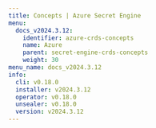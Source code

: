 ```yaml
---
title: Concepts | Azure Secret Engine
menu:
  docs_v2024.3.12:
    identifier: azure-crds-concepts
    name: Azure
    parent: secret-engine-crds-concepts
    weight: 30
menu_name: docs_v2024.3.12
info:
  cli: v0.18.0
  installer: v2024.3.12
  operator: v0.18.0
  unsealer: v0.18.0
  version: v2024.3.12
---
```


